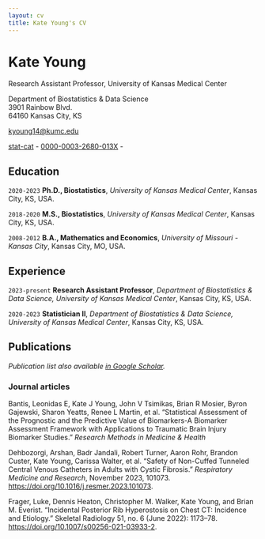```yaml
---
layout: cv
title: Kate Young's CV
---
```

# Kate Young
Research Assistant Professor, University of Kansas Medical Center

Department of Biostatistics & Data Science<br/>
3901 Rainbow Blvd.<br/>
64160 Kansas City, KS<br/>

<a href="kyoung14@kumc.edu">kyoung14@kumc.edu</a>

<div id="webaddress">
  <a href="https://github.com/stat-cat"><i class="fa-brands fa-github"></i> stat-cat</a> - 
  <a href="https://orcid.org/0000-0003-2680-013X"><i class="fa-brands fa-orcid"></i>0000-0003-2680-013X</a> - 
</div>

## Education

`2020-2023`
**Ph.D., Biostatistics**, *University of Kansas Medical Center*, Kansas City, KS, USA.

`2018-2020`
**M.S., Biostatistics**, *University of Kansas Medical Center*, Kansas City, KS, USA.

`2008-2012`
**B.A., Mathematics and Economics**, *University of Missouri - Kansas City*, Kansas City, MO, USA.

## Experience

`2023-present`
**Research Assistant Professor**, *Department of Biostatistics & Data Science, University of Kansas Medical Center*, Kansas City, KS, USA.

`2020-2023`
**Statistician II**, *Department of Biostatistics & Data Science, University of Kansas Medical Center*, Kansas City, KS, USA.


## Publications

*Publication list also available [in Google Scholar](https://scholar.google.com/citations?user=hBhrbzQAAAAJ&hl=en).*


### Journal articles

Bantis, Leonidas E, Kate J Young, John V Tsimikas, Brian R Mosier, Byron Gajewski, Sharon Yeatts, Renee L Martin, et al. “Statistical Assessment of the Prognostic and the Predictive Value of Biomarkers-A Biomarker Assessment Framework with Applications to Traumatic Brain Injury Biomarker Studies.” *Research Methods in Medicine & Health*

Dehbozorgi, Arshan, Badr Jandali, Robert Turner, Aaron Rohr, Brandon Custer, Kate Young, Carissa Walter, et al. “Safety of Non-Cuffed Tunneled Central Venous Catheters in Adults with Cystic Fibrosis.” *Respiratory Medicine and Research*, November 2023, 101073. https://doi.org/10.1016/j.resmer.2023.101073.

Frager, Luke, Dennis Heaton, Christopher M. Walker, Kate Young, and Brian M. Everist. “Incidental Posterior Rib Hyperostosis on Chest CT: Incidence and Etiology.” Skeletal Radiology 51, no. 6 (June 2022): 1173–78. https://doi.org/10.1007/s00256-021-03933-2.

